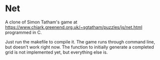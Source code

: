 # Net
A clone of Simon Tatham's game at https://www.chiark.greenend.org.uk/~sgtatham/puzzles/js/net.html programmed in C. 

Just run the makefile to compile it. The game runs through command line, but doesn't work right now. The function to initially generate a completed grid is not implemented yet, but everything else is. 
